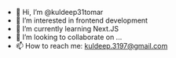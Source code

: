 - 👋 Hi, I’m @kuldeep31tomar
- 👀 I’m interested in frontend development
- 🌱 I’m currently learning Next.JS
- 💞️ I’m looking to collaborate on ...
- 📫 How to reach me: kuldeep.3197@gmail.com

<!---
kuldeep31tomar/kuldeep31tomar is a ✨ special ✨ repository because its `README.md` (this file) appears on your GitHub profile.
You can click the Preview link to take a look at your changes.
--->
